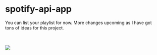 # spotify-api-app
You can list your playlist for now.
More changes upcoming as I have got tons of ideas for this project.

<br>
<br>

<img src="https://storage.googleapis.com/pr-newsroom-wp/1/2018/11/Spotify_Logo_RGB_White.png">
